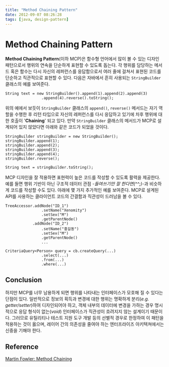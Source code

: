 ```yaml
---
title: "Method Chaining Pattern"
date: 2012-09-07 08:26:28
tags: [java, design-pattern]
---
```


# Method Chaining Pattern
**Method Chaining Pattern**(이하 MCP)은 함수형 언어에서 많이 볼 수 있는 디자인 패턴으로서 행위의 연속을 단순하게 표현할 수 있도록 돕는다. 각 행위를 담당하는 메서드 혹은 함수는 다시 자신의 레퍼런스를 응답함으로서 여러 줄에 걸쳐서 표현된 코드를 단순하고 직관적으로 표현할 수 있다. 다음은 자바에서 흔히 사용되는 `StringBuilder` 클래스의 예를 보여준다.

```
String text = new StringBuilder().append(1).append(2).append(3)
				.append(4).reverse().toString();
```

위의 예에서 보듯이 `StringBuilder` 클래스의 `append()`, `reverse()` 메서드는 자기 역할을 수행한 후 리턴 타입으로 자신의 레퍼런스를 다시 응답하고 있기에 차후 행위에 대한 호출이 '**Chaining**' 되고 있다. 만약 `StringBuilder` 클래스의 메서드가 MCP로 설계되어 있지 않았다면 아래와 같은 코드가 되었을 것이다.

```
StringBuilder stringBuilder = new StringBuilder();
stringBuilder.append(1);
stringBuilder.append(2);
stringBuilder.append(3);
stringBuilder.append(4);
stringBuilder.reverse();
		
String text = stringBuilder.toString();
```

MCP 디자인을 잘 적용하면 표현력이 높은 코드를 작성할 수 있도록 활력을 제공한다. 예를 들면 행위 기반이 아닌 구조적 데이터 관점 -*들여쓰기만 잘 한다면(^^;)*-과 비슷하게 코드를 작성할 수도 있다. 아래에 몇 가지 추가적인 예를 보여준다. MCP로 설계된 API를 사용하는 클라이언트 코드의 간결함과 직관성이 드러남을 볼 수 있다.

```
TreeAccessor.addNode("ID_1")
				.setName("Xenomity")
				.setSex("M")
				.getParentNode()
			.addNode("ID_2")
				.setName("홍길동")
				.setSex("M")
				.getParentNode()
				...
```

```
CriteriaQuery<Person> query = cb.createQuery(...)
				.select(...)
				.from(...)
				.where(...)
```

## Conclusion
하지만 MCP를 너무 남용하게 되면 행위를 나타내는 인터페이스가 모호해 질 수 있다는 단점이 있다. 일반적으로 정보의 획득과 변경에 대한 행위는 명확하게 분리(*e.g. getter/setter*)하여 디자인되어야 하고, 객체 내부의 데이터에 변경을 가하는 경우 명시적으로 응답 형식이 없는(*void*) 인터페이스가 직관성이 흐려지지 않는 설계이기 때문이다. 그러므로 유틸리티나 테스트 지원 도구 개발 등의 선별적 경우로 한정하여 이 패턴을 적용하는 것이 옳으며, 레이어 간의 의존성을 줄여야 하는 엔터프라이즈 아키텍쳐에서는 신중을 기해야 한다.

## Reference
[Martin Fowler: Method Chaining](http://martinfowler.com/dslCatalog/methodChaining.html)
